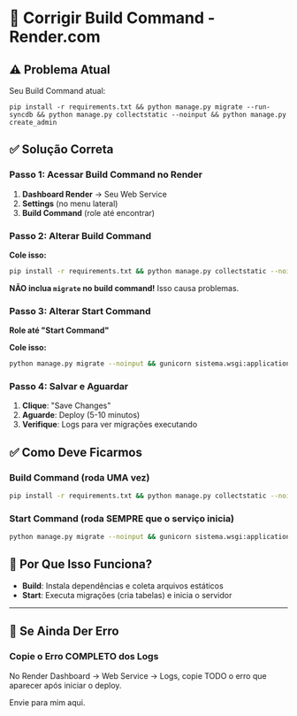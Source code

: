 # 🔧 Corrigir Build Command - Render.com

## ⚠️ Problema Atual

Seu Build Command atual:
```
pip install -r requirements.txt && python manage.py migrate --run-syncdb && python manage.py collectstatic --noinput && python manage.py create_admin
```

## ✅ Solução Correta

### Passo 1: Acessar Build Command no Render

1. **Dashboard Render** → Seu Web Service
2. **Settings** (no menu lateral)
3. **Build Command** (role até encontrar)

### Passo 2: Alterar Build Command

**Cole isso:**
```bash
pip install -r requirements.txt && python manage.py collectstatic --noinput
```

**NÃO inclua `migrate` no build command!** Isso causa problemas.

### Passo 3: Alterar Start Command

**Role até "Start Command"**

**Cole isso:**
```bash
python manage.py migrate --noinput && gunicorn sistema.wsgi:application
```

### Passo 4: Salvar e Aguardar

1. **Clique**: "Save Changes"
2. **Aguarde**: Deploy (5-10 minutos)
3. **Verifique**: Logs para ver migrações executando

## ✅ Como Deve Ficarmos

### **Build Command** (roda UMA vez)
```bash
pip install -r requirements.txt && python manage.py collectstatic --noinput
```

### **Start Command** (roda SEMPRE que o serviço inicia)
```bash
python manage.py migrate --noinput && gunicorn sistema.wsgi:application
```

## 🎯 Por Que Isso Funciona?

- **Build**: Instala dependências e coleta arquivos estáticos
- **Start**: Executa migrações (cria tabelas) e inicia o servidor

---

## 🚨 Se Ainda Der Erro

### Copie o Erro COMPLETO dos Logs

No Render Dashboard → Web Service → Logs, copie TODO o erro que aparecer após iniciar o deploy.

Envie para mim aqui.



